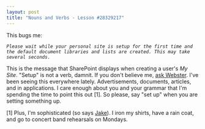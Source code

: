 ```yaml
---
layout: post
title: "Nouns and Verbs - Lesson #28329217"
---
```


<p>This bugs me:</p>
<p><em><code>Please wait while your personal site is setup for the first time and the default document libraries and lists are created. This may take several seconds.</code></em></p>
<p>This is the message that SharePoint displays when creating a user's <em>My Site</em>. "Setup" is not a verb, damnit. If you don't believe me, <a href="http://www.m-w.com/cgi-bin/dictionary?book=Dictionary&amp;va=setup&amp;x=0&amp;y=0" target="_blank">ask Webster</a>. I've been seeing this everywhere lately. Advertisements, documents, articles, and in applications. I care enough about you and your grammar that I'm spending the time to point this out [1]. So please, say "set up" when you are setting something up. </p>
<p>[1] Plus, I'm sophisticated (so says <a href="http://www.developstuff.com/" target="_blank">Jake</a>). I iron my shirts, have a rain coat, and go to concert band rehearsals on Mondays.</p>
 
